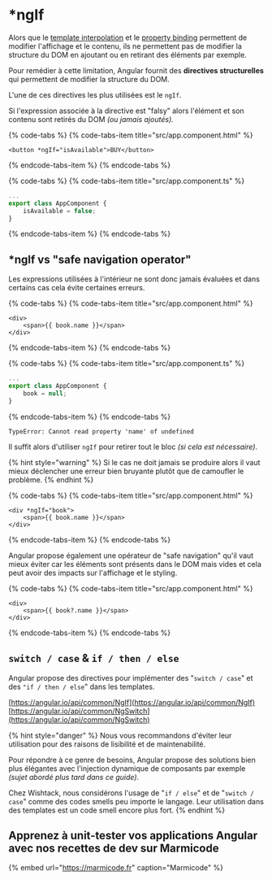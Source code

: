# \*ngIf

Alors que le [template interpolation](template-interpolation.md) et le [property binding](property-binding.md) permettent de modifier l'affichage et le contenu, ils ne permettent pas de modifier la structure du DOM en ajoutant ou en retirant des éléments par exemple.

Pour remédier à cette limitation, Angular fournit des **directives structurelles** qui permettent de modifier la structure du DOM.

L'une de ces directives les plus utilisées est le `ngIf`.

Si l'expression associée à la directive est "falsy" alors l'élément et son contenu sont retirés du DOM _\(ou jamais ajoutés\)._

{% code-tabs %}
{% code-tabs-item title="src/app.component.html" %}
```markup
<button *ngIf="isAvailable">BUY</button>
```
{% endcode-tabs-item %}
{% endcode-tabs %}

{% code-tabs %}
{% code-tabs-item title="src/app.component.ts" %}
```typescript
...
export class AppComponent {
    isAvailable = false;
}
```
{% endcode-tabs-item %}
{% endcode-tabs %}

## \*ngIf vs "safe navigation operator"

Les expressions utilisées à l'intérieur ne sont donc jamais évaluées et dans certains cas cela évite certaines erreurs.

{% code-tabs %}
{% code-tabs-item title="src/app.component.html" %}
```markup
<div>
    <span>{{ book.name }}</span>
</div>
```
{% endcode-tabs-item %}
{% endcode-tabs %}

{% code-tabs %}
{% code-tabs-item title="src/app.component.ts" %}
```typescript
...
export class AppComponent {
    book = null;
}
```
{% endcode-tabs-item %}
{% endcode-tabs %}

```text
TypeError: Cannot read property 'name' of undefined
```

Il suffit alors d'utiliser `ngIf` pour retirer tout le bloc _\(si cela est nécessaire\)_.

{% hint style="warning" %}
Si le cas ne doit jamais se produire alors il vaut mieux déclencher une erreur bien bruyante plutôt que de camoufler le problème.
{% endhint %}

{% code-tabs %}
{% code-tabs-item title="src/app.component.html" %}
```markup
<div *ngIf="book">
    <span>{{ book.name }}</span>
</div>
```
{% endcode-tabs-item %}
{% endcode-tabs %}

Angular propose également une opérateur de "safe navigation" qu'il vaut mieux éviter car les éléments sont présents dans le DOM mais vides et cela peut avoir des impacts sur l'affichage et le styling.

{% code-tabs %}
{% code-tabs-item title="src/app.component.html" %}
```markup
<div>
    <span>{{ book?.name }}</span>
</div>
```
{% endcode-tabs-item %}
{% endcode-tabs %}

## `switch / case` & `if / then / else`

Angular propose des directives pour implémenter des "`switch / case`" et des `"if / then / else`" dans les templates.

[https://angular.io/api/common/NgIf](https://angular.io/api/common/NgIf)  
[https://angular.io/api/common/NgSwitch](https://angular.io/api/common/NgSwitch)

{% hint style="danger" %}
Nous vous recommandons d'éviter leur utilisation pour des raisons de lisibilité et de maintenabilité.

Pour répondre à ce genre de besoins, Angular propose des solutions bien plus élégantes avec l'injection dynamique de composants par exemple _\(sujet abordé plus tard dans ce guide\)_.

Chez Wishtack, nous considérons l'usage de "`if / else`" et de "`switch / case`" comme des codes smells peu importe le langage. Leur utilisation dans des templates est un code smell encore plus fort.
{% endhint %}

## Apprenez à unit-tester vos applications Angular avec nos recettes de dev sur Marmicode

{% embed url="https://marmicode.fr" caption="Marmicode" %}



